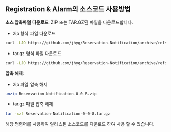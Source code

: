 
## Registration & Alarm의 소스코드 사용방법

**소스 압축파일 다운로드**: ZIP 또는 TAR.GZ된 파일을 다운로드합니다.
- zip 형식 파일 다운로드
```sh
curl -LJO https://github.com/jhyg/Reservation-Notification/archive/refs/tags/v0-0-8.zip
```

- tar.gz 형식 파일 다운로드
```sh
curl -LJO https://github.com/jhyg/Reservation-Notification/archive/refs/tags/v0-0-8.tar.gz
```

**압축 해제**:
- zip 파일 압축 해제
```sh
unzip Reservation-Notification-0-0-8.zip
```

- tar.gz 파일 압축 해제
```sh
tar -xzf Reservation-Notification-0-0-8.tar.gz
```

해당 명령어를 사용하여 릴리스된 소스코드를 다운로드 하여 사용 할 수 있습니다.
                                